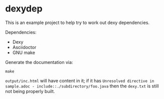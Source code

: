 # dexydep

This is an example project to help try to work out dexy dependencies.

Dependencies:

* Dexy
* Asciidoctor
* GNU make

Generate the documentation via:

    make

`output/inc.html` will have content in it; if it has `Unresolved directive in sample.adoc - include::./subdirectory/foo.java` then the `dexy.txt` is still not being properly built.
